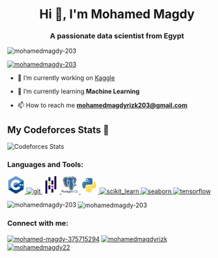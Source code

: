 <h1 align="center">Hi 👋, I'm Mohamed Magdy</h1>
<h3 align="center">A passionate data scientist from Egypt</h3>

<p align="left"> <img src="https://komarev.com/ghpvc/?username=mohamedmagdy-203&label=Profile%20views&color=0e75b6&style=flat" alt="mohamedmagdy-203" /> </p>

<p align="left"> <a href="https://github.com/ryo-ma/github-profile-trophy"><img src="https://github-profile-trophy.vercel.app/?username=mohamedmagdy-203" alt="mohamedmagdy-203" /></a> </p>

- 🔭 I’m currently working on [Kaggle](https://www.kaggle.com/mohamedmagdyrizk)

- 🌱 I’m currently learning **Machine Learning**

- 📫 How to reach me **mohamedmagdyrizk203@gmail.com**

## My Codeforces Stats 🚀  
![Codeforces Stats](https://codeforces-readme-stats.vercel.app/api/card?username=Mohamed_Magdy0)

<h3 align="left">Languages and Tools:</h3>
<p align="left"> <a href="https://www.w3schools.com/cpp/" target="_blank" rel="noreferrer"> <img src="https://raw.githubusercontent.com/devicons/devicon/master/icons/cplusplus/cplusplus-original.svg" alt="cplusplus" width="40" height="40"/> </a> <a href="https://git-scm.com/" target="_blank" rel="noreferrer"> <img src="https://www.vectorlogo.zone/logos/git-scm/git-scm-icon.svg" alt="git" width="40" height="40"/> </a> <a href="https://pandas.pydata.org/" target="_blank" rel="noreferrer"> <img src="https://raw.githubusercontent.com/devicons/devicon/2ae2a900d2f041da66e950e4d48052658d850630/icons/pandas/pandas-original.svg" alt="pandas" width="40" height="40"/> </a> <a href="https://www.postgresql.org" target="_blank" rel="noreferrer"> <img src="https://raw.githubusercontent.com/devicons/devicon/master/icons/postgresql/postgresql-original-wordmark.svg" alt="postgresql" width="40" height="40"/> </a> <a href="https://www.python.org" target="_blank" rel="noreferrer"> <img src="https://raw.githubusercontent.com/devicons/devicon/master/icons/python/python-original.svg" alt="python" width="40" height="40"/> </a> <a href="https://scikit-learn.org/" target="_blank" rel="noreferrer"> <img src="https://upload.wikimedia.org/wikipedia/commons/0/05/Scikit_learn_logo_small.svg" alt="scikit_learn" width="40" height="40"/> </a> <a href="https://seaborn.pydata.org/" target="_blank" rel="noreferrer"> <img src="https://seaborn.pydata.org/_images/logo-mark-lightbg.svg" alt="seaborn" width="40" height="40"/> </a> <a href="https://www.tensorflow.org" target="_blank" rel="noreferrer"> <img src="https://www.vectorlogo.zone/logos/tensorflow/tensorflow-icon.svg" alt="tensorflow" width="40" height="40"/> </a> </p>

<p><img align="left" src="https://github-readme-stats.vercel.app/api/top-langs?username=mohamedmagdy-203&show_icons=true&locale=en&layout=compact" alt="mohamedmagdy-203" /></p>

<p>&nbsp;<img align="center" src="https://github-readme-stats.vercel.app/api?username=mohamedmagdy-203&show_icons=true&locale=en" alt="mohamedmagdy-203" /></p>

<h3 align="left">Connect with me:</h3>
<p align="left">
<a href="https://linkedin.com/in/mohamed-magdy-375715294" target="blank"><img align="center" src="https://raw.githubusercontent.com/rahuldkjain/github-profile-readme-generator/master/src/images/icons/Social/linked-in-alt.svg" alt="mohamed-magdy-375715294" height="30" width="40" /></a>
<a href="https://kaggle.com/mohamedmagdyrizk" target="blank"><img align="center" src="https://raw.githubusercontent.com/rahuldkjain/github-profile-readme-generator/master/src/images/icons/Social/kaggle.svg" alt="mohamedmagdyrizk" height="30" width="40" /></a>
<a href="https://www.hackerrank.com/mohamedmagdy22" target="blank"><img align="center" src="https://raw.githubusercontent.com/rahuldkjain/github-profile-readme-generator/master/src/images/icons/Social/hackerrank.svg" alt="mohamedmagdy22" height="30" width="40" /></a>
</p>


